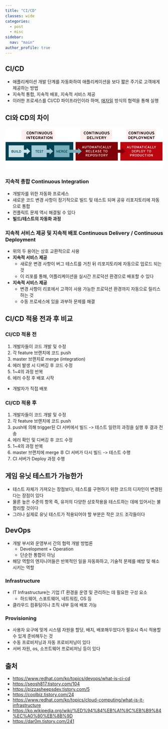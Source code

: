 ```yaml
---
title: "CI/CD"
classes: wide
categories: 
  - post
  - misc
sidebar:
  nav: "main"
author_profile: true
---
```

   
## CI/CD
* 애플리케이션 개발 단계를 자동화하여 애플리케이션을 보다 짧은 주기로 고객에게 제공하는 방법
* 지속적 통합, 지속적 배포, 지속적 서비스 제공
* 이러한 프로세스를 CI/CD 파이프라인이라 하며, [애자일](https://jaykop.github.io/post/etcAgile/) 방식의 협력을 통해 실행

## CI와 CD의 차이

![post_thumbnail](/assets/images/ci-cd-flow-desktop_edited_0.png)

### 지속적 총합 Continuous Integration
* 개발자를 위한 자동화 프로세스
* 새로운 코드 변경 사항이 정기적으로 빌드 및 테스트 되며 공유 리포지토리에 자동으로 통합
* 컨플릭트 문제 역시 해결될 수 있다
* **빌드/테스트의 자동화 과정**

### 지속적 서비스 제공 및 지속적 배포 Continuous Delivery / Continuous Deployment
* 위의 두 용어는 상호 교환적으로 사용
* **지속적 서비스 제공**
  * 새로운 변경 사항이 버그 테스트를 거친 뒤 리포지토리에 자동으로 업로드 되는 것
  * 이 리포를 통해, 어플리케이션을 실시간 프로덕션 환경으로 배포할 수 있다
* **지속적 서비스 제공**
  * 변경 사항이 리포에서 고객이 사용 가능한 프로덕션 환경까지 자동으로 릴리스하는 것
  * 수동 프로세스에 있을 과부하 문제를 해결

## CI/CD 적용 전과 후 비교
### CI/CD 적용 전
1. 개발자들이 코드 개발 및 수정
2. 각 feature 브랜치에 코드 push
3. master 브랜치로 merge (integration)
4. 에러 발생 시 디버깅 후 코드 수정
5. 1~4의 과정 반복
6. 에러 수정 후 배포 시작 
  * 개발자가 직접 배포

### CI/CD 적용 후
1. 개발자들이 코드 개발 및 수정
2. 각 feature 브랜치에 코드 push
3. push에 의해 trigger된 CI 서버에서 빌드 -> 테스트 일련의 과정을 실행 후 결과 전송
4. 에러 확인 및 디버깅 후 코드 수정
5. 1~4의 과정 반복
6. master 브랜치에 merge 후 CI 서버가 다시 빌드 -> 테스트 수행
7. CI 서버가 Deploy 과정 수행

## 게임 유닛 테스트가 가능한가
* 테스트 자체가 가져오는 장점보다, 테스트를 구현하기 위한 코드의 디자인이 변경된다는 장점이 있다
* 물론 높은 수준의 항목 즉, 유저의 다양한 상호작용을 테스트하는 데에 있어서는 불합리할 것이다
* 그러나 실제로 유닛 테스트가 적용되어야 할 부분은 작은 코드 조각들이다

## DevOps
* 개발 부서와 운영부서 간의 협력 개발 방법론
  * Development + Operation
  * 단순한 통합이 아님
* 해당 역할의 엔지니어들은 반복적인 일을 자동화하고, 기술적 문제를 예방 및 해소 시키는 역할

### Infrastructure
* IT Infrastructure는 기업 IT 환경을 운영 및 관리하는 데 필요한 구성 요소
  * 하드웨어, 스포트웨어, 네트워킹, OS 등
* 클라우드 컴퓨팅이나 조직 내부 등에 배포 가능
### Provisioning
* 사용자 요구에 맞게 시스템 자원을 할당, 배치, 배포해두었다가 필요시 즉시 적용할 수 있게 준비해두는 것
* 수동 프로비저닝과 자동 프로비저닝이 있다
* 서버 자원, os, 소프트웨어 프로비저닝 등이 있다

## 출처
* <https://www.redhat.com/ko/topics/devops/what-is-ci-cd>
* <https://seosh817.tistory.com/104>
* <https://pizzasheepsdev.tistory.com/5>
* <https://coolbiz.tistory.com/24>
* <https://www.redhat.com/ko/topics/cloud-computing/what-is-it-infrastructure>
* <https://ko.wikipedia.org/wiki/%ED%94%84%EB%A1%9C%EB%B9%84%EC%A0%80%EB%8B%9D>
* <https://dar0m.tistory.com/241>